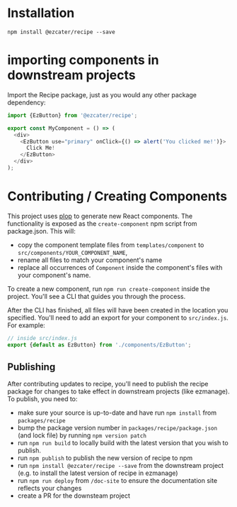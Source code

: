 # Installation

```
npm install @ezcater/recipe --save
```

# importing components in downstream projects

Import the Recipe package, just as you would any other package dependency:

```js
import {EzButton} from '@ezcater/recipe';

export const MyComponent = () => (
  <div>
    <EzButton use="primary" onClick={() => alert('You clicked me!')}>
      Click Me!
    </EzButton>
  </div>
);
```

# Contributing / Creating Components

This project uses [plop](https://www.npmjs.com/package/plop) to generate new React components. The functionality is exposed as the `create-component` npm script from package.json. This will:

* copy the component template files from `templates/component` to `src/components/YOUR_COMPONENT_NAME`,
* rename all files to match your component's name
* replace all occurrences of `Component` inside the component's files with your component's name.

To create a new component, run `npm run create-component` inside the project. You'll see a CLI that guides you through the process.

After the CLI has finished, all files will have been created in the location you specified. You'll need to add an export for your component to `src/index.js`. For example:

```js
// inside src/index.js
export {default as EzButton} from './components/EzButton';
```

## Publishing

After contributing updates to recipe, you'll need to publish the recipe package for changes to take effect in downstream projects (like ezmanage). To publish, you need to:

* make sure your source is up-to-date and have run `npm install` from `packages/recipe`
* bump the package version number in `packages/recipe/package.json` (and lock file) by running `npm version patch`
* run `npm run build` to locally build with the latest version that you wish to publish.
* run `npm publish` to publish the new version of recipe to npm
* run `npm install @ezcater/recipe --save` from the downstream project (e.g. to install the latest version of recipe in ezmanage)
* run `npm run deploy` from `/doc-site` to ensure the documentation site reflects your changes
* create a PR for the downsteam project
